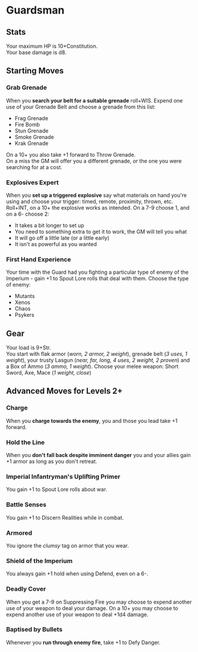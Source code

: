 # Guardsman

## Stats 
Your maximum HP is 10+Constitution.  
Your base damage is d8.

## Starting Moves

### Grab Grenade
When you **search your belt for a suitable grenade** roll+WIS. Expend one use of your Grenade Belt and choose a grenade from this list:

  - Frag Grenade
  - Fire Bomb
  - Stun Grenade
  - Smoke Grenade
  - Krak Grenade

On a 10+ you also take +1 forward to Throw Grenade.  
On a miss the GM will offer you a different grenade, or the one you were searching for at a cost.

### Explosives Expert
When you **set up a triggered explosive** say what materials on hand you're using and choose your trigger: timed, remote, proximity, thrown, etc. Roll+INT, on a 10+ the explosive works as intended. On a 7-9 choose 1, and on a 6- choose 2:

  - It takes a bit longer to set up
  - You need to something extra to get it to work, the GM will tell you what
  - It will go off a little late (or a little early)
  - It isn't as powerful as you wanted

### First Hand Experience
Your time with the Guard had you fighting a particular type of enemy of the Imperium - gain +1 to Spout Lore rolls that deal with them. Choose the type of enemy:

  - Mutants
  - Xenos
  - Chaos
  - Psykers

## Gear
Your load is 9+Str.  
You start with flak armor (*worn, 2 armor, 2 weight*), grenade belt (*3 uses, 1 weight*), your trusty Lasgun (*near, far, long, 4 uses, 2 weight, 2 proven*) and a Box of Ammo (*3 ammo, 1 weight*). Choose your melee weapon: Short Sword, Axe, Mace (*1 weight, close*)

## Advanced Moves for Levels 2+

### Charge
When you **charge towards the enemy**, you and those you lead take +1 forward.

### Hold the Line
When you **don't fall back despite imminent danger** you and your allies gain +1 armor as long as you don't retreat.

### Imperial Infantryman's Uplifting Primer
You gain +1 to Spout Lore rolls about war.

### Battle Senses
You gain +1 to Discern Realities while in combat.

### Armored
You ignore the *clumsy* tag on armor that you wear.

### Shield of the Imperium
You always gain +1 hold when using Defend, even on a 6-.

### Deadly Cover
When you get a 7-9 on Suppressing Fire you may choose to expend another use of your weapon to deal your damage. On a 10+ you may choose to expend another use of your weapon to deal +1d4 damage.

### Baptised by Bullets
Whenever you **run through enemy fire**, take +1 to Defy Danger.
